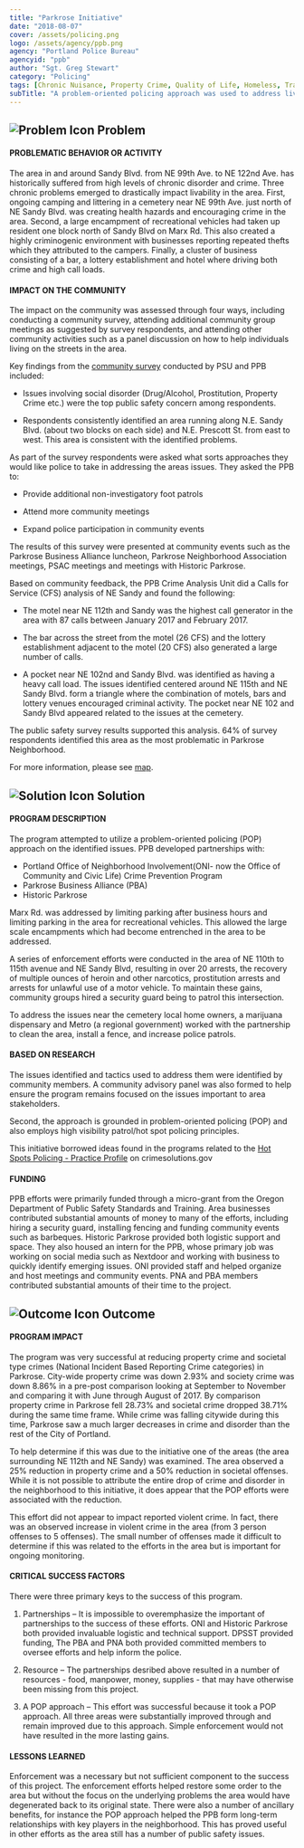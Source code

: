 ```yaml
---
title: "Parkrose Initiative"
date: "2018-08-07"
cover: /assets/policing.png
logo: /assets/agency/ppb.png
agency: "Portland Police Bureau"
agencyid: "ppb"
author: "Sgt. Greg Stewart"
category: "Policing"
tags: [Chronic Nuisance, Property Crime, Quality of Life, Homeless, Transients]
subTitle: "A problem-oriented policing approach was used to address livability issues, including camping and businesses that contributed to crime and high call loads."
---
```


## ![Problem Icon](https://github.com/google/material-design-icons/raw/master/alert/1x_web/ic_error_outline_black_48dp.png "Problem") Problem

#### PROBLEMATIC BEHAVIOR OR ACTIVITY

The area in and around Sandy Blvd. from NE 99th Ave. to NE 122nd Ave. has historically suffered from high levels of chronic disorder and crime. Three chronic problems emerged to drastically impact livability in the area. First, ongoing camping and littering in a cemetery near NE 99th Ave. just north of NE Sandy Blvd. was creating health hazards and encouraging crime in the area. Second, a large encampment of recreational vehicles had taken up resident one block north of Sandy Blvd on Marx Rd. This also created a highly criminogenic environment with businesses reporting repeated thefts which they attributed to the campers. Finally, a cluster of business consisting of a bar, a lottery establishment and hotel where driving both crime and high call loads.

#### IMPACT ON THE COMMUNITY

The impact on the community was assessed through four ways, including conducting a community survey, attending additional community group meetings as suggested by survey respondents, and attending other community activities such as a panel discussion on how to help individuals living on the streets in the area.

Key findings from the [community survey](./parkrose-survey.pdf) conducted by PSU and PPB included:

* Issues involving social disorder (Drug/Alcohol, Prostitution, Property Crime etc.) were the top public safety concern among respondents.

* Respondents consistently identified an area running along N.E. Sandy Blvd. (about two blocks on each side) and N.E. Prescott St. from east to west. This area is consistent with the identified problems.

As part of the survey respondents were asked what sorts approaches they would like police to take in addressing the areas issues.
They asked the PPB to:

* Provide additional non-investigatory foot patrols

* Attend more community meetings

* Expand police participation in community events

The results of this survey were presented at community events such as the Parkrose Business Alliance luncheon, Parkrose Neighborhood Association meetings, PSAC meetings and meetings with Historic Parkrose.

Based on community feedback, the PPB Crime Analysis Unit did a Calls for Service (CFS) analysis of NE Sandy and found the following:

* The motel near NE 112th and Sandy was the highest call generator in the area with 87 calls between January 2017 and February 2017. 

* The bar across the street from the motel (26 CFS) and the lottery establishment adjacent to the motel (20 CFS) also generated a large number of calls. 

* A pocket near NE 102nd and Sandy Blvd. was identified as having a heavy call load. The issues identified centered around NE 115th and NE Sandy Blvd. form a triangle where the combination of motels, bars and lottery venues encouraged criminal activity. The pocket near NE 102 and Sandy Blvd appeared related to the issues at the cemetery.

The public safety survey results supported this analysis. 64% of survey respondents identified this area as the most problematic in Parkrose Neighborhood. 

For more information, please see [map](./Parkrose-map.pdf).

## ![Solution Icon](https://github.com/google/material-design-icons/raw/master/action/1x_web/ic_lightbulb_outline_black_48dp.png "Solution") Solution

#### PROGRAM DESCRIPTION

The program attempted to utilize a problem-oriented policing (POP) approach on the identified issues. PPB developed partnerships with:
* Portland Office of Neighborhood Involvement(ONI- now the Office of Community and Civic Life) Crime Prevention Program
* Parkrose Business Alliance (PBA)
* Historic Parkrose

Marx Rd. was addressed by limiting parking after business hours and limiting parking in the area for recreational vehicles. This allowed the large scale encampments which had become entrenched in the area to be addressed. 

A series of enforcement efforts were conducted in the area of NE 110th to 115th avenue and NE Sandy Blvd, resulting in over 20 arrests, the recovery of multiple ounces of heroin and other narcotics, prostitution arrests and arrests for unlawful use of a motor vehicle. To maintain these gains, community groups hired a security guard being to patrol this intersection.

To address the issues near the cemetery local home owners, a marijuana dispensary and Metro (a regional government) worked with the partnership to clean the area, install a fence, and increase police patrols.

#### BASED ON RESEARCH

The issues identified and tactics used to address them were identified by community members. A community advisory panel was also formed to help ensure the program remains focused on the issues important to area stakeholders. 

Second, the approach is grounded in problem-oriented policing (POP) and also employs high visibility patrol/hot spot policing principles. 

This initiative borrowed ideas found in the programs related to the [Hot Spots Policing - Practice Profile](https://www.crimesolutions.gov/PracticeDetails.aspx?ID=8) on crimesolutions.gov

#### FUNDING

PPB efforts were primarily funded through a micro-grant from the Oregon Department of Public Safety Standards and Training. Area businesses contributed substantial amounts of money to many of the efforts, including hiring a security guard, installing fencing and funding community events such as barbeques. Historic Parkrose provided both logistic support and space. They also housed an intern for the PPB, whose primary job was working on social media such as Nextdoor and working with business to quickly identify emerging issues. ONI provided staff and helped organize and host meetings and community events. PNA and PBA members contributed substantial amounts of their time to the project.

## ![Outcome Icon](https://github.com/google/material-design-icons/raw/master/action/1x_web/ic_view_list_black_48dp.png "Outcome") Outcome

#### PROGRAM IMPACT

The program was very successful at reducing property crime and societal type crimes (National Incident Based Reporting Crime categories) in Parkrose. City-wide property crime was down 2.93% and society crime was down 8.86% in a pre-post comparison looking at September to November and comparing it with June through August of 2017. By comparison property crime in Parkrose fell 28.73% and societal crime dropped 38.71% during the same time frame. While crime was falling citywide during this time, Parkrose saw a much larger decreases in crime and disorder than the rest of the City of Portland. 

To help determine if this was due to the initiative one of the areas (the area surrounding NE 112th and NE Sandy) was examined. The area observed a 25% reduction in property crime and a 50% reduction in societal offenses. While it is not possible to attribute the entire drop of crime and disorder in the neighborhood to this initiative, it does appear that the POP efforts were associated with the reduction.

This effort did not appear to impact reported violent crime. In fact, there was an observed increase in violent crime in the area (from 3 person offenses to 5 offenses). The small number of offenses made it difficult to determine if this was related to the efforts in the area but is important for ongoing monitoring.

#### CRITICAL SUCCESS FACTORS

There were three primary keys to the success of this program.

1. Partnerships – It is impossible to overemphasize the important of partnerships to the success of these efforts. ONI and Historic Parkrose both provided invaluable logistic and technical support. DPSST provided funding, The PBA and PNA both provided committed members to oversee efforts and help inform the police.

2. Resource – The partnerships desribed above resulted in a number of resources - food, manpower, money, supplies - that may have otherwise been missing from this project.

3. A POP approach – This effort was successful because it took a POP approach. All three areas were substantially improved through and remain improved due to this approach. Simple enforcement would not have resulted in the more lasting gains.

#### LESSONS LEARNED

Enforcement was a necessary but not sufficient component to the success of this project. The enforcement efforts helped restore some order to the area but without the focus on the underlying problems the area would have degenerated back to its original state. There were also a number of ancillary benefits, for instance the POP approach helped the PPB form long-term relationships with key players in the neighborhood. This has proved useful in other efforts as the area still has a number of public safety issues.
